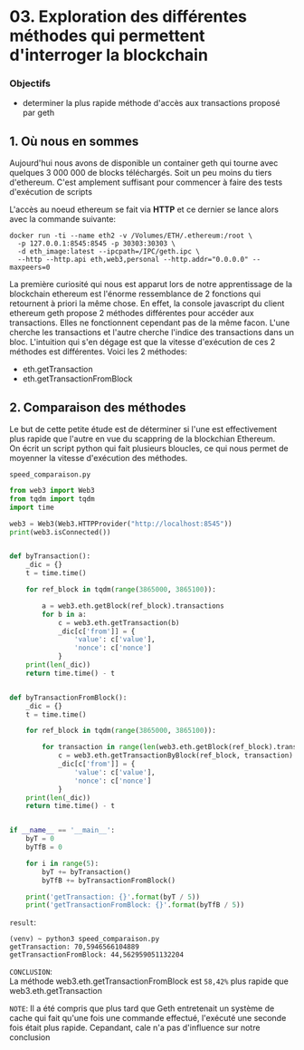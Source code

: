 
# 03. Exploration des différentes méthodes qui permettent d'interroger la blockchain

### Objectifs

- determiner la plus rapide méthode d'accès aux transactions proposé par geth

## 1. Où nous en sommes

Aujourd'hui nous avons de disponible un container geth qui tourne avec quelques 3 000 000 de blocks téléchargés. 
Soit un peu moins du tiers d'ethereum. C'est amplement suffisant pour commencer à faire des tests d'exécution de scripts

L'accès au noeud ethereum se fait via **HTTP** et ce dernier se lance alors avec la commande suivante:
```shell script
docker run -ti --name eth2 -v /Volumes/ETH/.ethereum:/root \
  -p 127.0.0.1:8545:8545 -p 30303:30303 \
  -d eth_image:latest --ipcpath=/IPC/geth.ipc \
  --http --http.api eth,web3,personal --http.addr="0.0.0.0" --maxpeers=0
```

La première curiosité qui nous est apparut lors de notre apprentissage de la blockchain ethereum est l'énorme ressemblance
de 2 fonctions qui retournent à priori la même chose. En effet, la console javascript du client ethereum geth propose 2 
méthodes différentes pour accéder aux transactions. Elles ne fonctionnent cependant pas de la même facon. 
L'une cherche les transactions et l'autre cherche l'indice des transactions dans un bloc. L'intuition qui s'en dégage 
est que la vitesse d'exécution de ces 2 méthodes est différentes. Voici les 2 méthodes:

- eth.getTransaction
- eth.getTransactionFromBlock

## 2. Comparaison des méthodes

Le but de cette petite étude est de déterminer si l'une est effectivement plus rapide que l'autre en vue du scappring
de la blockchian Ethereum.  
On écrit un script python qui fait plusieurs bloucles, ce qui nous permet de moyenner la vitesse d'exécution des méthodes.  


`speed_comparaison.py`
```python
from web3 import Web3
from tqdm import tqdm
import time

web3 = Web3(Web3.HTTPProvider("http://localhost:8545"))
print(web3.isConnected())


def byTransaction():
    _dic = {}
    t = time.time()

    for ref_block in tqdm(range(3865000, 3865100)):

        a = web3.eth.getBlock(ref_block).transactions
        for b in a:
            c = web3.eth.getTransaction(b)
            _dic[c['from']] = {
                'value': c['value'],
                'nonce': c['nonce']
            }
    print(len(_dic))
    return time.time() - t


def byTransactionFromBlock():
    _dic = {}
    t = time.time()

    for ref_block in tqdm(range(3865000, 3865100)):

        for transaction in range(len(web3.eth.getBlock(ref_block).transactions)):
            c = web3.eth.getTransactionByBlock(ref_block, transaction)
            _dic[c['from']] = {
                'value': c['value'],
                'nonce': c['nonce']
            }
    print(len(_dic))
    return time.time() - t


if __name__ == '__main__':
    byT = 0
    byTfB = 0

    for i in range(5):
        byT += byTransaction()
        byTfB += byTransactionFromBlock()

    print('getTransaction: {}'.format(byT / 5))
    print('getTransactionFromBlock: {}'.format(byTfB / 5))
```

`result`:
```shell script
(venv) ~ python3 speed_comparaison.py
getTransaction: 70,5946566104889
getTransactionFromBlock: 44,562959051132204
```

`CONCLUSION`:  
La méthode web3.eth.getTransactionFromBlock est `58,42%` plus rapide que web3.eth.getTransaction

`NOTE`: Il a été compris que plus tard que Geth entretenait un système de cache qui fait qu'une fois une commande effectué, l'exécuté une seconde fois était plus rapide.
Cepandant, cale n'a pas d'influence sur notre conclusion

